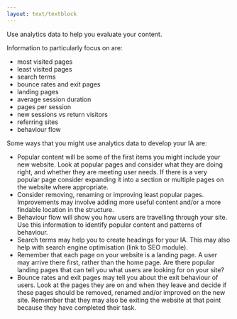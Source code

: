 ```yaml
---
layout: text/textblock
---
```


Use analytics data to help you evaluate your content.

Information to particularly focus on are:
- most visited pages
- least visited pages
- search terms
- bounce rates and exit pages
- landing pages
- average session duration
- pages per session
- new sessions vs return visitors
- referring sites
- behaviour flow

Some ways that you might use analytics data to develop your IA are:
- Popular content will be some of the first items you might include your new website.  Look at popular pages and consider what they are doing right, and whether they are meeting user needs.  If there is a very popular page consider expanding it into a section or multiple pages on the website where appropriate.
- Consider removing, renaming or improving least popular pages.  Improvements may involve adding more useful content and/or a more findable location in the structure.
- Behaviour flow will show you how users are travelling through your site.  Use this information to identify popular content and patterns of behaviour.
- Search terms may help you to create headings for your IA.  This may also help with search engine optimisation (link to SEO module).
- Remember that each page on your website is a landing page.  A user may arrive there first, rather than the home page.  Are there popular landing pages that can tell you what users are looking for on your site?
- Bounce rates and exit pages may tell you about the exit behaviour of users.  Look at the pages they are on and when they leave and decide if these pages should be removed, renamed and/or improved on the new site. Remember that they may also be exiting the website at that point because they have completed their task.